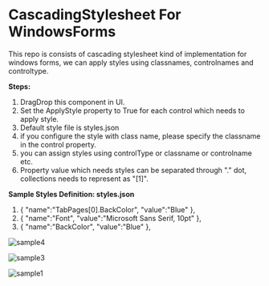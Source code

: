 # CascadingStylesheet For WindowsForms
This repo is consists of cascading stylesheet kind of implementation for windows forms, we can apply styles using classnames, controlnames and controltype.

**Steps:**
1. DragDrop this component in UI.
2. Set the ApplyStyle property to True for each control which needs to apply style.
3. Default style file is styles.json
4. if you configure the style with class name, please specify the classname in the control property.
5. you can assign styles using controlType or classname or controlname etc.
6. Property value which needs styles can be separated through "." dot, collections needs to represent as "[1]".


**Sample Styles Definition: styles.json**

 1. { "name":"TabPages[0].BackColor", "value":"Blue" },
 2. { "name":"Font", "value":"Microsoft Sans Serif, 10pt" },
 3. { "name":"BackColor", "value":"Blue" },




![sample4](https://github.com/rajhseg/CascadingStylesheet-For-WindowsForms/assets/9523832/714aee85-0ccb-46fe-804b-cb59d6f2e75b)





![sample3](https://github.com/rajhseg/CascadingStylesheet-For-WindowsForms/assets/9523832/29a5cd43-3144-4fef-a847-bebb648cffbd)




![sample1](https://github.com/rajhseg/CascadingStylesheet-For-WindowsForms/assets/9523832/2aa5b44c-dbbb-4717-a0bf-75ca62449eab)




 
